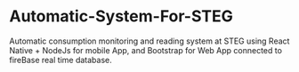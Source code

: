 # Automatic-System-For-STEG
Automatic consumption monitoring and reading system at STEG using React Native + NodeJs for mobile App, and Bootstrap for Web App connected to fireBase real time database.
